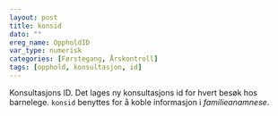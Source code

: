 ```yaml
---
layout: post
title: konsid
dato: ""
ereg_name: OppholdID
var_type: numerisk
categories: [Førstegang, Årskontroll]
tags: [opphold, konsultasjon, id]
---
```


Konsultasjons ID. Det lages ny konsultasjons id for hvert besøk hos barnelege. `konsid` benyttes for å koble informasjon i *familieanamnese*.
